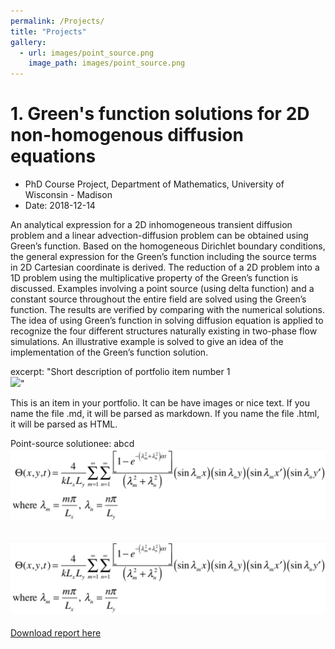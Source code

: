```yaml
---
permalink: /Projects/
title: "Projects"
gallery:
  - url: images/point_source.png
    image_path: images/point_source.png
---
```



# 1. Green's function solutions for 2D non-homogenous diffusion equations

- PhD Course Project, Department of Mathematics, University of Wisconsin - Madison
- Date: 2018-12-14

An analytical expression for a 2D inhomogeneous transient diffusion problem and a linear advection-diffusion problem can be obtained using Green’s function. Based on the homogeneous Dirichlet boundary conditions, the general expression for the Green’s function including the source terms in 2D Cartesian coordinate is derived. The reduction of a 2D problem into a 1D problem using the multiplicative property of the Green’s function is discussed. Examples involving a point source (using delta function) and a constant source throughout the entire field are solved using the Green’s function. The results are verified by comparing with the numerical solutions. The idea of using Green’s function in solving diffusion equation is applied to recognize the four different structures naturally existing in two-phase flow simulations. An illustrative example is solved to give an idea of the implementation of the Green’s function solution.



excerpt: "Short description of portfolio item number 1<br/><img src='/images/500x300.png'>"


This is an item in your portfolio. It can be have images or nice text. If you name the file .md, it will be parsed as markdown. If you name the file .html, it will be parsed as HTML. 


Point-source solutionee: 
abcd
<img src='./images/point_source.png'>
## ![](./images/point_source.png)

[Download report here](https://phxiranter.github.io/chiaweikuo.github.io/files/math703_report.pdf)
